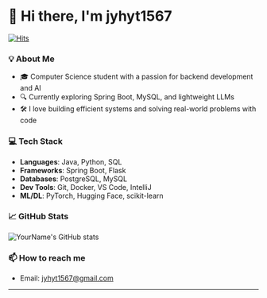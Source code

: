 # 👋 Hi there, I'm jyhyt1567

[![Hits](https://hits.seeyoufarm.com/api/count/incr/badge.svg?url=https%3A%2F%2Fgithub.com%2F<jyhyt1567>&count_bg=%2376FB11&title_bg=%23198BD7&icon=github.svg&icon_color=%23000000&title=Visitors&edge_flat=false)](https://hits.seeyoufarm.com)

### 💡 About Me
- 🎓 Computer Science student with a passion for backend development and AI
- 🔍 Currently exploring Spring Boot, MySQL, and lightweight LLMs
- 🛠️ I love building efficient systems and solving real-world problems with code

### 💻 Tech Stack
- **Languages**: Java, Python, SQL
- **Frameworks**: Spring Boot, Flask
- **Databases**: PostgreSQL, MySQL
- **Dev Tools**: Git, Docker, VS Code, IntelliJ
- **ML/DL**: PyTorch, Hugging Face, scikit-learn

### 📈 GitHub Stats
![YourName's GitHub stats](https://github-readme-stats.vercel.app/api?username=YourGitHubID&show_icons=true&theme=default)

### 📫 How to reach me
- Email: jyhyt1567@gmail.com  

---


